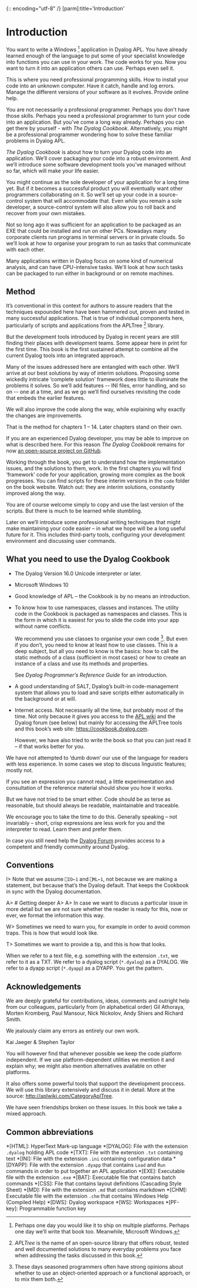 {:: encoding="utf-8" /}
[parm]:title='Introduction'

# Introduction

You want to write a Windows [^win] application in Dyalog APL. You have already learned enough of the language to put some of your specialist knowledge into functions you can use in your work. The code works for you. Now you want to turn it into an application others can use. Perhaps even sell it. 

This is where you need professional programming skills. How to install your code into an unknown computer. Have it catch, handle and log errors. Manage the different versions of your software as it evolves. Provide online help.

You are not necessarily a professional programmer. Perhaps you don't have those skills. Perhaps you need a professional programmer to turn your code into an application. But you’ve come a long way already. Perhaps you can get there by yourself - with _The Dyalog Cookbook_. Alternatively, you might be a professional programmer wondering how to solve these familiar problems in Dyalog APL. 

_The Dyalog Cookbook_ is about how to turn your Dyalog code into an application. We’ll cover packaging your code into a robust environment. And we’ll introduce some software development tools you’ve managed without so far, which will make your life easier.

You might continue as the sole developer of your application for a long time yet. But if it becomes a successful product you will eventually want other programmers collaborating on it. So we’ll set up your code in a source-control system that will accommodate that. Even while you remain a sole developer, a source-control system will also allow you to roll back and recover from your own mistakes. 

Not so long ago it was sufficient for an application to be packaged as an EXE that could be installed and run on other PCs. Nowadays many corporate clients run programs in terminal servers or in private clouds. So we’ll look at how to organise your program to run as tasks that communicate with each other. 

Many applications written in Dyalog focus on some kind of numerical analysis, and can have CPU-intensive tasks. We'll look at how such tasks can be packaged to run either in background or on remote machines. 


## Method

It’s conventional in this context for authors to assure readers that the techniques expounded here have been hammered out, proven and tested in many successful applications. That is true of individual components here, particularly of scripts and applications from the APLTree [^apltree] library. 

But the development tools introduced by Dyalog in recent years are still finding their places with development teams. Some appear here in print for the first time. This book is the first sustained attempt to combine all the current Dyalog tools into an integrated approach. 

Many of the issues addressed here are entangled with each other. We’ll arrive at our best solutions by way of interim solutions. Proposing some wickedly intricate ‘complete solution’ framework does little to illuminate the problems it solves. So we’ll add features -- INI files, error handling, and so on -- one at a time, and as we go we’ll find ourselves revisiting the code that embeds the earlier features. 

We will also improve the code along the way, while explaining why exactly the changes are improvements.

That is the method for chapters 1 – 14. Later chapters stand on their own.

If you are an experienced Dyalog developer, you may be able to improve on what is described here. For this reason _The Dyalog Cookbook_ remains for now [an open-source project on GitHub](https://github.com/5jt/dyalog-cookbook). 

Working through the book, you get to understand how the implementation issues, and the solutions to them, work. In the first chapters you will find ‘framework’ code for your application, growing more complex as the book progresses. You can find scripts for these interim versions in the `code` folder on the book website. Watch out: they are _interim_ solutions, constantly improved along the way.

You are of course welcome simply to copy and use the last version of the scripts. But there is much to be learned while stumbling. 

Later on we’ll introduce some professional writing techniques that might make maintaining your code easier – in what we hope will be a long useful future for it. This includes third-party tools, configuring your development environment and discussing user commands.


## What you need to use the Dyalog Cookbook

* The Dyalog Version 16.0 Unicode interpreter or later.

* Microsoft Windows 10

* Good knowledge of APL – the Cookbook is by no means an introduction.
  
* To know how to use namespaces, classes and instances. The utility code in the Cookbook is packaged as namespaces and classes. 
  This is the form in which it is easiest for you to slide the code into your app without name conflicts. 

  We recommend you use classes to organise your own code [^classes]. But even if you don’t, you need to know at least how to use classes. This is a deep subject, but all you need to know is the basics: how to call the static methods of a class (sufficient in most cases) or how to create an instance of a class and use its methods and properties. 
  
  See _Dyalog Programmer’s Reference Guide_ for an introduction. 

* A good understanding of SALT, Dyalog’s built-in code-management system that allows you to load and save scripts either automatically in the background or at will.
  
* Internet access. Not necessarily all the time, but probably most of the time. Not only because it gives you access to the [APL wiki](http://aplwiki.com) and the Dyalog forum (see below) but mainly for accessing the APLTree tools and this book’s web site: <https://cookbook.dyalog.com>.

  However, we have also tried to write the book so that you can just read it – if that works better for you.
  
We have not attempted to ‘dumb down’ our use of the language for readers with less experience. In some cases we stop to discuss linguistic features; mostly not. 

If you see an expression you cannot read, a little experimentation and consultation of the reference material should show you how it works. 

But we have not tried to be smart either. Code should be as terse as reasonable, but should always be readable, maintainable and traceable.

We encourage you to take the time to do this. Generally speaking – not invariably – short, crisp expressions are less work for you and the interpreter to read. Learn them and prefer them. 

In case you still need help the [Dyalog Forum](http://forum.dyalog.com) provides access to a competent and friendly community around Dyalog.


## Conventions

I> Note that we assume `⎕IO←1` and `⎕ML←1`, not because  we are making a statement, but because that’s the Dyalog default. That keeps the Cookbook in sync with the Dyalog documentation.

A> # Getting deeper
A>
A> In case we want to discuss a particular issue in more detail but we are not sure whether the reader is ready for this, now or ever, we format the information this way.

W> Sometimes we need to warn you, for example in order to avoid common traps. This is how that would look like.

T> Sometimes we want to provide a tip, and this is how that looks.

When we refer to a text file, e.g. something with the extension `.txt`, we refer to it as a TXT. We refer to a dyalog script (`*.dyalog`) as a DYALOG. We refer to a dyapp script (`*.dyapp`) as a DYAPP. You get the pattern.


## Acknowledgements

We are deeply grateful for contributions, ideas, comments and outright help from our colleagues, particularly from (in alphabetical order) Gil Athoraya, Morten Kromberg, Paul Mansour, Nick Nickolov, Andy Shiers and Richard Smith.

We jealously claim any errors as entirely our own work. 


Kai Jaeger & Stephen Taylor


[^win]: Perhaps one day you would like it to ship on multiple platforms. Perhaps one day we’ll write that book too. Meanwhile, Microsoft Windows. 
   
  You will however find that whenever possible we keep the code platform independent. If we use platform-dependent utilities we mention it and explain why; we might also mention alternatives available on other platforms.


[^apltree]: _APLTree_ is the name of an open-source library that offers robust, tested and well documented solutions to many everyday problems you  face when addressing the tasks discussed in this book.

  It also offers some powerful tools that support the development proccess. We will use this library extensively and discuss it in detail. More at the source: <http://aplwiki.com/CategoryAplTree>.
  
  
[^classes]: These days seasoned programmers often have strong opinions about whether to use an object-oriented approach or a functional approach, or to mix them both. 

  We have seen friendships broken on these issues. In this book we take a mixed approach.


## Common abbreviations

*[HTML]: HyperText Mark-up language
*[DYALOG]: File with the extension `.dyalog` holding APL code
*[TXT]: File with the extension `.txt` containing text
*[INI]: File with the extension `.ini` containing configuration data
*[DYAPP]: File with the extension `.dyapp` that contains `Load` and `Run` commands in order to put together an APL application
*[EXE]: Executable file with the extension `.exe`
*[BAT]: Executable file that contains batch commands
*[CSS]: File that contains layout definitions (Cascading Style Sheet)
*[MD]: File with the extension `.md` that contains markdown
*[CHM]: Executable file with the extension `.chm` that contains Windows Help (Compiled Help) 
*[DWS]: Dyalog workspace
*[WS]: Workspaces
*[PF-key]: Programmable function key

